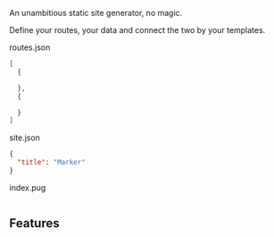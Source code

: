 An unambitious static site generator, no magic.

Define your routes, your data and connect the two by your templates.

routes.json
``` json
[
  {

  },
  {

  }
]
```

site.json
``` json
{
  "title": "Marker"
}
```

index.pug
```

```

## Features
